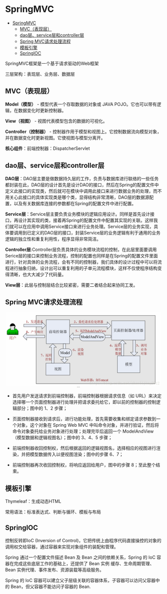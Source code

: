 # SpringMVC

- [SpringMVC](#springmvc)
  - [MVC（表现层）](#mvc表现层)
  - [dao层、service层和controller层](#dao层service层和controller层)
  - [Spring MVC请求处理流程](#spring-mvc请求处理流程)
  - [模板引擎](#模板引擎)
  - [SpringIOC](#springioc)

SpringMVC框架是一个基于请求驱动的Web框架

三层架构：表现层、业务层、数据层

## MVC（表现层）

**Model（模型）** - 模型代表一个存取数据的对象或 JAVA POJO。它也可以带有逻辑，在数据变化时更新控制器。

**View（视图）** - 视图代表模型包含的数据的可视化。

**Controller（控制器）** - 控制器作用于模型和视图上。它控制数据流向模型对象，并在数据变化时更新视图。它使视图与模型分离开。

**核心组件**：前端控制器：DispatcherServlet

## dao层、service层和controller层

**DAO层**：DAO层主要是做数据持久层的工作，负责与数据库进行联络的一些任务都封装在此，DAO层的设计首先是设计DAO的接口，然后在Spring的配置文件中定义此接口的实现类，然后就可在模块中调用此接口来进行数据业务的处理，而不用关心此接口的具体实现类是哪个类，显得结构非常清晰，DAO层的数据源配置，以及有关数据库连接的参数都在Spring的配置文件中进行配置。

**Service层**：Service层主要负责业务模块的逻辑应用设计。同样是首先设计接口，再设计其实现的类，接着再Spring的配置文件中配置其实现的关联。这样我们就可以在应用中调用Service接口来进行业务处理。Service层的业务实现，具体要调用到已定义的DAO层的接口，封装Service层的业务逻辑有利于通用的业务逻辑的独立性和重复利用性，程序显得非常简洁。

**Controller层**:Controller层负责具体的业务模块流程的控制，在此层里面要调用Serice层的接口来控制业务流程，控制的配置也同样是在Spring的配置文件里面进行，针对具体的业务流程，会有不同的控制器，我们具体的设计过程中可以将流程进行抽象归纳，设计出可以重复利用的子单元流程模块，这样不仅使程序结构变得清晰，也大大减少了代码量。

**View层**：此层与控制层结合比较紧密，需要二者结合起来协同工发。

## Spring MVC请求处理流程

![springMVCRequestProcesses](springMVCRequestProcesses.png)

- 首先用户发送请求到前端控制器，前端控制器根据请求信息（如 URL）来决定选择哪一个页面控制器进行处理并把请求委托给它，即以前的控制器的控制逻辑部分；图中的 1、2 步骤；

- 页面控制器接收到请求后，进行功能处理，首先需要收集和绑定请求参数到一个对象，这个对象在 Spring Web MVC 中叫命令对象，并进行验证，然后将命令对象委托给业务对象进行处理；处理完毕后返回一个 ModelAndView（模型数据和逻辑视图名）；图中的 3、4、5 步骤；

- 前端控制器收回控制权，然后根据返回的逻辑视图名，选择相应的视图进行渲染，并把模型数据传入以便视图渲染；图中的步骤 6、7；

- 前端控制器再次收回控制权，将响应返回给用户，图中的步骤 8；至此整个结束。

## 模板引擎

Thymeleaf：生成动态HTML

常用语法：标准表达式、判断与循环、模板与布局

## SpringIOC

控制反转即IoC (Inversion of Control)，它把传统上由程序代码直接操控的对象的调用权交给容器，通过容器来实现对象组件的装配和管理。

Spring 通过一个配置文件描述 Bean 及 Bean 之间的依赖关系，Spring 的 IoC 容器在完成这些底层工作的基础上，还提供了 Bean 实例
缓存、生命周期管理、 Bean 实例代理、事件发布、资源装载等高级服务。

Spring 的 IoC 容器可以建立父子层级关联的容器体系，子容器可以访问父容器中的 Bean，但父容器不能访问子容器的 Bean.

